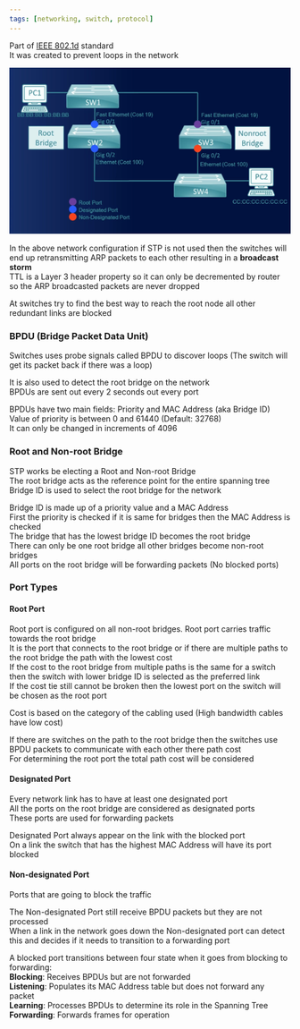 ```yaml
---
tags: [networking, switch, protocol]
---
```


Part of <u>IEEE 802.1d</u> standard  
It was created to prevent loops in the network  

![Redundant Switch Network|540](../../images/redundant-switch-network.png)

In the above network configuration if STP is not used then the switches will end up retransmitting ARP packets to each other resulting in a **broadcast storm**  
TTL is a Layer 3 header property so it can only be decremented by router so the ARP broadcasted packets are never dropped

At switches try to find the best way to reach the root node all other redundant links are blocked

### BPDU (Bridge Packet Data Unit)

Switches uses probe signals called BPDU to discover loops (The switch will get its packet back if there was a loop)

It is also used to detect the root bridge on the network   
BPDUs are sent out every 2 seconds out every port

BPDUs have two main fields: Priority and MAC Address (aka Bridge ID)  
Value of priority is between 0 and 61440 (Default: 32768)  
It can only be changed in increments of 4096

### Root and Non-root Bridge

STP works be electing a Root and Non-root Bridge  
The root bridge acts as the reference point for the entire spanning tree  
Bridge ID is used to select the root bridge for the network

Bridge ID is made up of a priority value and a MAC Address  
First the priority is checked if it is same for bridges then the MAC Address is checked  
The bridge that has the lowest bridge ID becomes the root bridge  
There can only be one root bridge all other bridges become non-root bridges  
All ports on the root bridge will be forwarding packets (No blocked ports) 

### Port Types

#### Root Port

Root port is configured on all non-root bridges. Root port carries traffic towards the root bridge  
It is the port that connects to the root bridge or if there are multiple paths to the root bridge the path with the lowest cost  
If the cost to the root bridge from multiple paths is the same for a switch then the switch with lower bridge ID is selected as the preferred link  
If the cost tie still cannot be broken then the lowest port on the switch will be chosen as the root port

Cost is based on the category of the cabling used (High bandwidth cables have low cost)

If there are switches on the path to the root bridge then the switches use BPDU packets to communicate with each other there path cost  
For determining the root port the total path cost will be considered  

#### Designated Port

Every network link has to have at least one designated port  
All the ports on the root bridge are considered as designated ports  
These ports are used for forwarding packets

Designated Port always appear on the link with the blocked port  
On a link the switch that has the highest MAC Address will have its port blocked

#### Non-designated Port  
Ports that are going to block the traffic

The Non-designated Port still receive BPDU packets but they are not processed  
When a link in the network goes down the Non-designated port can detect this and decides if it needs to transition to a forwarding port

A blocked port transitions between four state when it goes from blocking to forwarding:  
**Blocking**: Receives BPDUs but are not forwarded  
**Listening**: Populates its MAC Address table but does not forward any packet  
**Learning**: Processes BPDUs to determine its role in the Spanning Tree  
**Forwarding**: Forwards frames for operation
